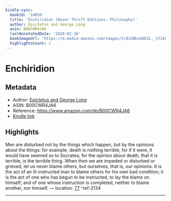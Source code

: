 ```yaml
---
kindle-sync:
  bookId: '14856'
  title: 'Enchiridion (Dover Thrift Editions: Philosophy)'
  author: Epictetus and George Long
  asin: B00CWR4JA6
  lastAnnotatedDate: '2018-02-16'
  bookImageUrl: 'https://m.media-amazon.com/images/I/81UNhsA8EZL._SY160.jpg'
  highlightsCount: 1
---
```

# Enchiridion
## Metadata
* Author: [Epictetus and George Long](https://www.amazon.comundefined)
* ASIN: B00CWR4JA6
* Reference: https://www.amazon.com/dp/B00CWR4JA6
* [Kindle link](kindle://book?action=open&asin=B00CWR4JA6)

## Highlights
Men are disturbed not by the things which happen, but by the opinions about the things: for example, death is nothing terrible, for if it were, it would have seemed so to Socrates; for the opinion about death, that it is terrible, is the terrible thing. When then we are impeded or disturbed or grieved, let us never blame others, but ourselves, that is, our opinions. It is the act of an ill-instructed man to blame others for his own bad condition; it is the act of one who has begun to be instructed, to lay the blame on himself; and of one whose instruction is completed, neither to blame another, nor himself. — location: [77](kindle://book?action=open&asin=B00CWR4JA6&location=77) ^ref-2134

---
